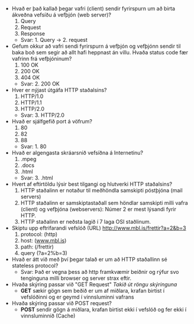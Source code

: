 * Hvað er það kallað þegar vafri (client) sendir fyrirspurn um að birta ákveðna vefsíðu á vefþjón (web server)?
  1. Query
  2. Request
  3. Response
  * Svar: 1. Query -> 2. request
* Gefum okkur að vafri sendi fyrirspurn á vefþjón og vefþjónn sendir til baka boð sem segir að allt hafi heppnast án villu.  Hvaða status code fær vafrinn frá vefþjóninum?
  1. 100 OK
  2. 200 OK
  3. 404 OK
  * Svar: 2. 200 OK
* Hver er nýjast útgáfa HTTP staðalsins?
  1. HTTP/1.0
  2. HTTP/1.1
  3. HTTP/2.0
  * Svar: 3. HTTP/2.0
* Hvað er sjálfgefið port á vöfrum?
  1. 80
  2. 82
  3. 88
  * Svar: 1. 80
* Hvað er algengasta skráarsnið vefsíðna á Internetinu?
  1. .mpeg
  2. .docs
  3. .html
  * Svar: 3. .html
* Hvert af eftirtöldu lýsir best tilgangi og hlutverki HTTP staðalsins?
  1. HTTP staðalinn er notaður til meðhöndla samskipti póstþjóna (mail servers)
  2. HTTP staðalinn er samskiptastaðall sem höndlar samskipti milli vafra (client) og vefþjóna (webservers): 
  Númer 2 er mest lýsandi fyrir HTTP.
  3. HTTP staðalinn er neðsta lagið í 7 laga OSI staðlinum.
* Skiptu upp eftrifarandi vefslóð (URL) http://www.mbl.is/frettir?a=2&b=3
  1. protocol: (http)
  2. host: (www.mbl.is)
  3. path: (/frettir)
  4. query (?a=2%b=3)
* Hvað er átt við með því þegar talað er um að HTTP staðallinn sé stateless protocol?
  * Svar: Það er vegna þess að http framkvæmir beiðnir og rýfur svo tenginguna milli browser og server strax eftir.
* Hvaða skýring passar við "GET Request" _Takið út röngu skýringuna_
  * **GET** sækir gögn sem beðið er um af miðlara, krafan birtist í vefslóðinni og er geymd í vinnsluminni vafrans
* Hvaða skýring passar við POST request?
  * **POST** sendir gögn á miðlara, krafan birtist ekki í vefslóð og fer ekki í vinnsluminnið (Cache)


